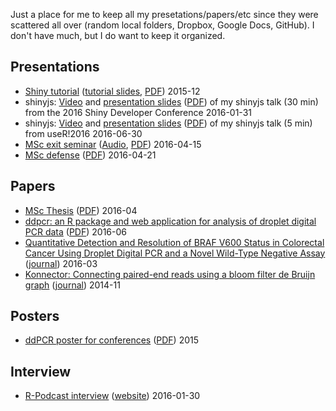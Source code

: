 Just a place for me to keep all my presetations/papers/etc since they were scattered all over (random local folders, Dropbox, Google Docs, GitHub). I don't have much, but I do want to keep it organized.

## Presentations

- [Shiny tutorial](http://deanattali.com/blog/building-shiny-apps-tutorial/) ([tutorial slides](http://bit.ly/shiny-tutorial-slides), [PDF](./2015-12_Building-Shiny-apps-tutorial.pdf)) 2015-12
- shinyjs: [Video](http://deanattali.com/shinyjs-shinydevcon-2016/) and [presentation slides](http://bit.ly/shinyjs-slides) ([PDF](./2016-01-31_shinyjs-shiny-devcon.pdf)) of my shinyjs talk (30 min) from the 2016 Shiny Developer Conference 2016-01-31
- shinyjs: [Video](http://deanattali.com/shinyjs-user-2016/) and [presentation slides](http://bit.ly/shinyjs-slides-useR2016) ([PDF](./2016-06-30_shinyjs-user2016.pdf)) of my shinyjs talk (5 min) from useR!2016 2016-06-30
- [MSc exit seminar](http://bit.ly/msc-exit-seminar) ([Audio](./2016-04-15_MSc-exit-seminar.mp3), [PDF](./2016-04-15_MSc-exit-seminar.pdf)) 2016-04-15
- [MSc defense](http://bit.ly/msc-defense) ([PDF](./2016-04-21_MSc-defense.pdf)) 2016-04-21


## Papers

- [MSc Thesis](http://hdl.handle.net/2429/57928) ([PDF](./2016-04_MSc-thesis.pdf)) 2016-04
- [ddpcr: an R package and web application for analysis of droplet digital PCR data](http://bit.ly/ddpcr-package-paper) ([PDF](./2016-06_ddpcr-paper.pdf)) 2016-06 
- [Quantitative Detection and Resolution of BRAF V600 Status in Colorectal Cancer Using Droplet Digital PCR and a Novel Wild-Type Negative Assay](./2016-03_braf-v600-paper.pdf) ([journal](http://jmd.amjpathol.org/article/S1525-1578(15)00262-7/abstract)) 2016-03
- [Konnector: Connecting paired-end reads using a bloom filter de Bruijn graph](./2014-11_Konnector_paper.pdf) ([journal](http://ieeexplore.ieee.org/xpl/articleDetails.jsp?arnumber=6999126)) 2014-11

## Posters

- [ddPCR poster for conferences](http://bit.ly/ddpcr-braf-poster) ([PDF](./2015_ddpcr-braf-poster.pdf)) 2015

## Interview

- [R-Podcast interview](./2016-01-30_rpodcast-interview.mp3) ([website](https://r-podcast.org/posts/the-r-podcast-episode-16-interview-with-dean-attali.html)) 2016-01-30
